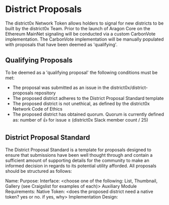 # District Proposals
The district0x Network Token allows holders to signal for new districts to be built by the district0x Team. Prior to the launch of Aragon Core on the Ethereum MainNet signaling will be conducted via a custom CarbonVote implementation. The CarbonVote implementation will be manually populated with proposals that have been deemed as 'qualifying'.
## Qualifying Proposals
To be deemed as a 'qualifying proposal' the following conditions must be met:
* The proposal was submitted as an issue in the district0x/district-proposals repository
* The proposed district adheres to the District Proposal Standard template
* The proposed district is not unethical, as defined by the district0x Network Code of Ethics
* The proposed district has obtained quorum. Quorum is currently defined as: number of :thumbsup: for issue ≥ (district0x Slack member count / 25) 
## District Proposal Standard
The District Proposal Standard is a template for proposals designed to ensure that submissions have been well thought through and contain a sufficient amount of supporting details for the community to make an informed decision in regards to its potential utility afforded. All proposals should be structured as follows:

Name: <the name of the proposed district>
Purpose: <purpose of the proposed district>
Interface: <choose one of the following: List, Thumbnail, Gallery (see Craigslist for examples of each)>
Auxiliary Module Requirements: <functionality needed in addition to d0xINFRA>
Native Token: <does the proposed district need a native token? yes or no. if yes, why>
Implementation Design: <describe how the district should operate in specific detail>

